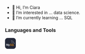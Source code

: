 - 👋 Hi, I’m Ciara
- 👀 I’m interested in ... data science.
- 🌱 I’m currently learning ... SQL

### Languages and Tools
<img align = "left" alt = "SQL" width = "36px" src = "https://raw.githubusercontent.com/tandpfun/skill-icons/65dea6c4eaca7da319e552c09f4cf5a9a8dab2c8/icons/MySQL-Dark.svg"/> 
<!---
ItsKiera/ItsKiera is a ✨ special ✨ repository because its `README.md` (this file) appears on your GitHub profile.
You can click the Preview link to take a look at your changes.
--->
